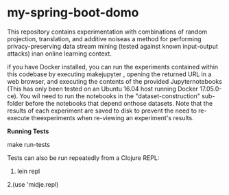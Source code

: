 # my-spring-boot-domo
This repository contains experimentation with combinations of random projection, translation, and additive noiseas a method for performing privacy-preserving data stream mining (tested against known input-output attacks) inan online learning context.


if you have Docker installed, you can run the experiments contained within this codebase by executing makejupyter , opening the returned URL in a web browser, and executing the contents of the provided Jupyternotebooks (This has only been tested on an Ubuntu 16.04 host running Docker 17.05.0-ce).
You wil need to run the notebooks in the "dataset-construction" sub-folder before the notebooks that depend onthose datasets. Note that the results of each experiment are saved to disk to prevent the need to re-execute theexperiments when re-viewing an experiment's results.

**Running Tests**

make run-tests

Tests can also be run repeatedly from a Clojure REPL:
1. lein repl

2.(use 'midje.repl)
